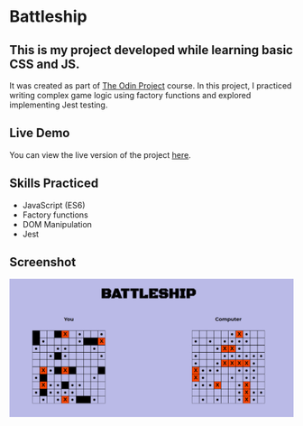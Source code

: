 # Battleship

## This is my project developed while learning basic CSS and JS.
It was created as part of [The Odin Project](https://www.theodinproject.com) course. 
In this project, I practiced writing complex game logic using factory functions 
and explored implementing Jest testing.

## Live Demo
You can view the live version of the project [here](https://battleship-vlad-petruks-projects.vercel.app/).

## Skills Practiced
- JavaScript (ES6)
- Factory functions
- DOM Manipulation
- Jest

## Screenshot
![Weather App Screenshot](./assets/screenshot.png)
